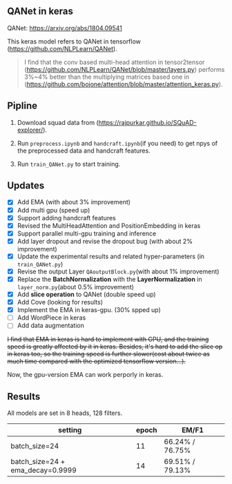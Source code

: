 ## QANet in keras
QANet: https://arxiv.org/abs/1804.09541

This keras model refers to QANet in tensorflow (https://github.com/NLPLearn/QANet). 

> I find that the conv based multi-head attention in tensor2tensor (https://github.com/NLPLearn/QANet/blob/master/layers.py) performs 3%~4% better than the multiplying matrices based one in (https://github.com/bojone/attention/blob/master/attention_keras.py).

## Pipline
1. Download squad data from (https://rajpurkar.github.io/SQuAD-explorer/).

2. Run `preprocess.ipynb` and `handcraft.ipynb`(if you need) to get npys of the preprocessed data and handcraft features.

3. Run `train_QANet.py` to start training.

## Updates
- [x] Add EMA (with about 3% improvement)
- [x] Add multi gpu (speed up)
- [x] Support adding handcraft features
- [x] Revised the MultiHeadAttention and PositionEmbedding in keras
- [x] Support parallel multi-gpu training and inference
- [x] Add layer dropout and revise the dropout bug (with about 2% improvement)
- [x] Update the experimental results and related hyper-parameters (in `train_QANet.py`)
- [x] Revise the output Layer `QAoutputBlock.py`(with about 1% improvement)
- [x] Replace the **BatchNormalization** with the **LayerNormalization** in `layer_norm.py`(about 0.5% improvement)
- [x] Add **slice operation** to QANet (double speed up)
- [x] Add Cove (looking for results)
- [x] Implement the EMA in keras-gpu. (30% spped up)
- [ ] Add WordPiece in keras
- [ ] Add data augmentation

~~I find that EMA in keras is hard to implement with GPU, and the training speed is greatly affected by it in keras. Besides, it's hard to add the slice op in keras too, so the training speed is further slower(cost about twice as much time compared with the optimized tensorflow version...).~~

Now, the gpu-version EMA can work perporly in keras.

## Results
All models are set in 8 heads, 128 filters.

| setting | epoch | EM/F1 |
| ------ | ------ | ------ |
| batch_size=24 | 11 | 66.24% / 76.75% |
| batch_size=24 + ema_decay=0.9999 | 14 | 69.51% / 79.13% |
